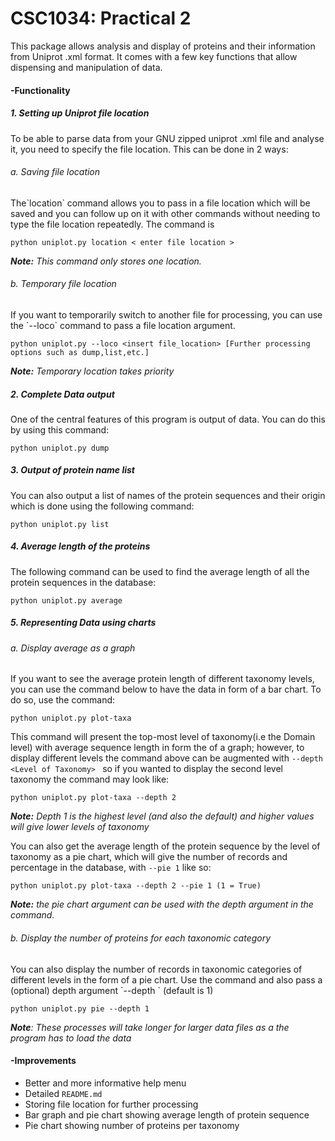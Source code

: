<H1>CSC1034: Practical 2</H1>

This package allows analysis and display of proteins and their information from Uniprot .xml format.
It comes with a few key functions that allow dispensing and manipulation of data.

<h4> -Functionality </h4>

<h5>1. Setting up Uniprot file location</h5>
To be able to parse data from your GNU zipped uniprot .xml file and analyse it, you need to specify the file location.
This can be done in 2 ways:
<h6>a. Saving file location</h6>
The`location` command allows you to pass in a file location which will be saved and you can follow up on it with other
commands without needing to type the file location repeatedly. The command is
    
    python uniplot.py location < enter file location >

***Note:** This command only stores one location.*
<h6>b. Temporary file location </h6>
If you want to temporarily switch to another file for processing, you can use the `--loco` command to pass a
file location argument. 

    python uniplot.py --loco <insert file_location> [Further processing options such as dump,list,etc.]  
    
***Note:** Temporary location takes priority*

<h5>2. Complete Data output </h5>
One of the central features of this program is output of data. You can do this by using this command:

    python uniplot.py dump

<h5>3. Output of protein name list </h2>
You can also output a list of names of the protein sequences and their origin which is done using the following command:

    python uniplot.py list
    
<h5>4. Average length of the proteins</h5>
The following command can be used to find the average length of all the protein sequences in the database:

    python uniplot.py average

<h5>5. Representing Data using charts </h5>
<h6>a. Display average as a graph</h6>
If you want to see the average protein length of different taxonomy levels, you can use the command below to have the
 data in form of a bar chart. To do so, use the command:
 
    python uniplot.py plot-taxa
    
This command will present the top-most level of taxonomy(i.e the Domain level) with average sequence length in form the 
of a graph; however, to display different levels the command above can be
 augmented with `--depth <Level of Taxonomy> ` so if you wanted to display the second level taxonomy the command may 
 look like:
 
    python uniplot.py plot-taxa --depth 2
    
 ***Note:** Depth 1 is  the highest level (and also the default) and higher values will give lower levels of taxonomy*


You can also get the average length of the protein sequence by the level of taxonomy as a pie chart, which will give the
 number of records and percentage in the database, with `--pie 1` like so:
 
    python uniplot.py plot-taxa --depth 2 --pie 1 (1 = True)
    
***Note:** the pie chart argument can be used with the depth argument in the command.*
    
<h6>b. Display the number of proteins for each taxonomic category</h6>
You can also display the number of records in taxonomic categories of different levels in the form of a pie chart.
Use the command and also pass a (optional) depth argument `--depth <level>` (default is 1)

    python uniplot.py pie --depth 1

***Note**: These processes will take longer for larger data files as a the program has to load the data*

<h4> -Improvements </h4>

* Better and more informative help menu
* Detailed `README.md`
* Storing file location for further processing
* Bar graph and pie chart showing average length of protein sequence
* Pie chart showing number of proteins per taxonomy

    
    

